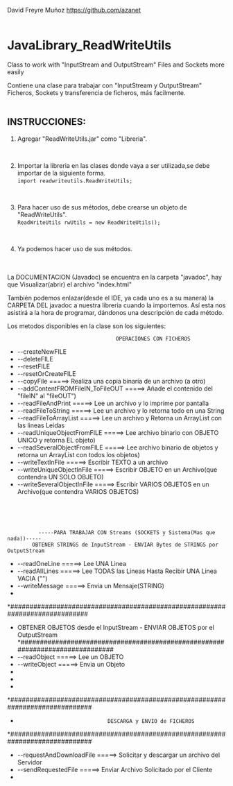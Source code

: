 David Freyre Muñoz <https://github.com/azanet>
<br /><br />
# JavaLibrary_ReadWriteUtils 
Class to work with "InputStream and OutputStream" Files and Sockets more easily

Contiene una clase para trabajar con "InputStream y OutputStream" Ficheros, Sockets
y transferencia de ficheros, más facilmente.
<br/>
<br/>

## INSTRUCCIONES:

1. Agregar "ReadWriteUtils.jar" como "Libreria".
<br/>

2. Importar la libreria en las clases donde vaya a ser utilizada,se debe importar de la siguiente forma.<br/>
  `import readwriteutils.ReadWriteUtils;`
<br/>

3. Para hacer uso de sus métodos, debe crearse un objeto de "ReadWriteUtils".<br/>
  `ReadWriteUtils rwUtils = new ReadWriteUtils();`
<br/>

4. Ya podemos hacer uso de sus métodos.

<br/><br/>
La DOCUMENTACION (Javadoc) se encuentra en la carpeta "javadoc", hay que
Visualizar(abrir) el archivo "index.html"

También podemos enlazar(desde el IDE, ya cada uno es a su manera) la CARPETA 
DEL javadoc a nuestra libreria cuando la importemos.
Así esta nos asistirá a la hora de programar, dándonos una descripción de cada método.



Los metodos disponibles en la clase son los siguientes:


                                       OPERACIONES CON FICHEROS                   
 
 * --createNewFILE
 * --deleteFILE
 * --resetFILE
 * --resetOrCreateFILE         
 * --copyFile                  =====> Realiza una copia binaria de un archivo (a otro)       
 * --addContentFROMFileIN_ToFileOUT =====> Añade el contenido del "fileIN" al "fileOUT")
 * --readFileAndPrint          =====> Lee un archivo y lo imprime por pantalla
 * --readFileToString          =====> Lee un archivo y lo retorna todo en una String
 * --readFileToArrayList       =====> Lee un archivo y Retorna un ArrayList con las lineas Leidas 
 * --readUniqueObjectFromFILE  =====> Lee archivo binario con OBJETO UNICO y retorna EL objeto)
 * --readSeveralObjectFromFILE =====> Lee archivo binario de objetos y retorna un ArrayList con todos los objetos)
 * --writeTextInFile           =====> Escribir TEXTO a un archivo
 * --writeUniqueObjectInFile   =====> Escribir OBJETO en un Archivo(que contendra UN SOLO OBJETO)
 * --writeSeveralObjectInFile  =====> Escribir VARIOS OBJETOS en un Archivo(que contendra VARIOS OBJETOS)

<br /><br /><br />

              -----PARA TRABAJAR CON Streams (SOCKETS y Sistema(Mas que nada))-----
            OBTENER STRINGS de InputStream - ENVIAR Bytes de STRINGS por OutputStream

 * --readOneLine               =====> Lee UNA Linea 
 * --readAllLines              =====> Lee TODAS las Lineas Hasta Recibir UNA Linea VACIA ("") 
 * --writeMessage              =====> Envia un Mensaje(STRING)
 * 
 *#############################################################################
 *    OBTENER OBJETOS desde el InputStream - ENVIAR OBJETOS por el OutputStream 
*##############################################################################
 * --readObject                =====> Lee un OBJETO 
 * --writeObject               =====> Envia un Objeto
 * 
 * 
 * 
*##############################################################################
 *                                  DESCARGA y ENVIO de FICHEROS
*##############################################################################
 * --requestAndDownloadFile    =====> Solicitar y descargar un archivo del Servidor
 * --sendRequestedFile         =====> Enviar Archivo Solicitado por el Cliente
 * 
